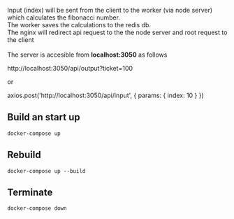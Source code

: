 Input (index) will be sent from the client to the worker (via node server) which calculates the fibonacci number.<br>
The worker saves the calculations to the redis db.<br>
The nginx will redirect api request to the the node server and root request to the client<br>
<br>
The server is accesible from **localhost:3050** as follows

http://localhost:3050/api/output?ticket=100

or

axios.post('http://localhost:3050/api/input', {
    params: {
        index: 10
    }
  })

## Build an start up

```
docker-compose up
```

## Rebuild

```
docker-compose up --build
```

## Terminate

```
docker-compose down
```

